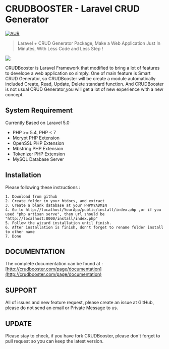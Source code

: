 # CRUDBOOSTER - Laravel CRUD Generator
[![AUR](https://img.shields.io/aur/license/yaourt.svg?maxAge=2592000?style=flat-square)]()

> Laravel + CRUD Generator Package, Make a Web Application Just In Minutes, With Less Code and Less Step !

[<img src="http://crudbooster.com/CrudBooster_Banner.png"/>](http://crudbooster.com)

CRUDBooster is Laravel Framework that modified to bring a lot of features to develope a web application so simply. One of main feature is Smart CRUD Generator, so CRUDBooster will be create a module automatically included Create, Read, Update, Delete standard function. And CRUDBooster is not usual CRUD Generator,you will get a lot of new experience with a new concept.

## System Requirement
Currently Based on Laravel 5.0
- PHP >= 5.4, PHP < 7
- Mcrypt PHP Extension
- OpenSSL PHP Extension
- Mbstring PHP Extension
- Tokenizer PHP Extension
- MySQL Database Server

## Installation
Please following these instructions : 
```
1. Download from github
2. Create folder in your htdocs, and extract
3. Create a blank database at your PHPMYADMIN
4. Go to http://localhost/YourApp/public/install/index.php ,or if you used "php artisan serve", then url should be "http://localhost:8000/install/index.php"
5. Follow the wizard installation until finish.
6. After installation is finish, don't forget to rename folder install to other name 
7. Done
```

## DOCUMENTATION
The complete documentation can be found at : [http://crudbooster.com/page/documentation](http://crudbooster.com/page/documentation)

## SUPPORT 
All of issues and new feature request, please create an issue at GitHub, please do not send an email or Private Message to us.

## UPDATE
Please stay to check, if you have fork CRUDBooster, please don't forget to pull request so you can keep the latest version.
